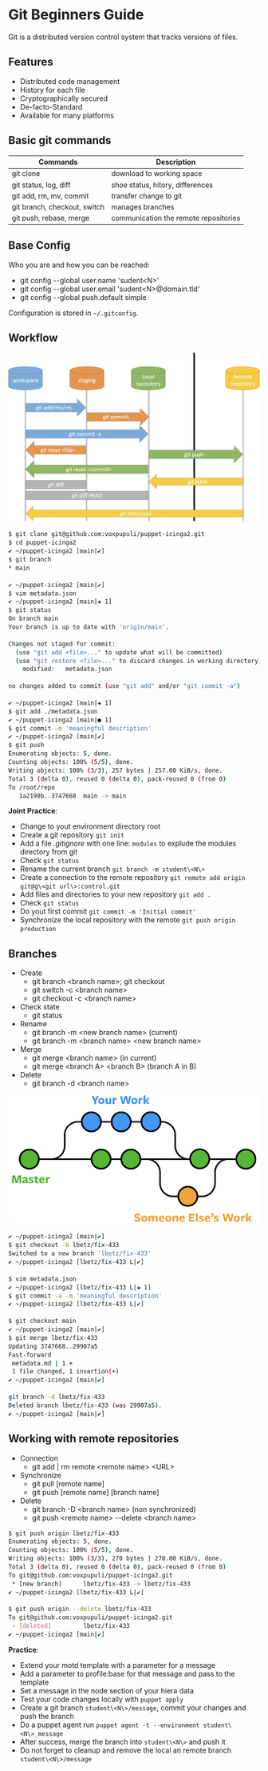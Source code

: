 # Git Beginners Guide

Git is a distributed version control system that tracks versions of files.

## Features

* Distributed code management
* History for each file
* Cryptographically secured
* De-facto-Standard
* Available for many platforms

## Basic git commands

| Commands                     | Description                           |
|------------------------------|---------------------------------------|
| git clone                    | download to working space             |
| git status, log, diff        | shoe status, hitory, differences      |
| git add, rm, mv, commit      | transfer change to git                |
| git branch, checkout, switch | manages branches                      |
| git push, rebase, merge      | communication the remote repositories |

## Base Config

Who you are and how you can be reached:

* git config --global user.name 'sudent\<N\>'
* git config --global user.email 'sudent\<N\>@domain.tld'
* git config --global push.default simple

Configuration is stored in `~/.gitconfig`.

## Workflow

![Git workflow and working with snapshots](images/git_snapshots.png)

```bash
$ git clone git@github.com:voxpupuli/puppet-icinga2.git
$ cd puppet-icinga2
✔ ~/puppet-icinga2 [main|✔]
$ git branch
* main

✔ ~/puppet-icinga2 [main|✔]
$ vim metadata.json
✔ ~/puppet-icinga2 [main|✚ 1]
$ git status
On branch main
Your branch is up to date with 'origin/main'.

Changes not staged for commit:
  (use "git add <file>..." to update what will be committed)
  (use "git restore <file>..." to discard changes in working directory)
	modified:   metadata.json

no changes added to commit (use "git add" and/or "git commit -a")

✔ ~/puppet-icinga2 [main|✚ 1]
$ git add ./metadata.json
✔ ~/puppet-icinga2 [main|● 1]
$ git commit -m 'meaningful description'
✔ ~/puppet-icinga2 [main|✔] 
$ git push
Enumerating objects: 5, done.
Counting objects: 100% (5/5), done.
Writing objects: 100% (3/3), 257 bytes | 257.00 KiB/s, done.
Total 3 (delta 0), reused 0 (delta 0), pack-reused 0 (from 0)
To /root/repo
   1a2190b..3747668  main -> main
```

**Joint Practice**:
* Change to yout environment directory root
* Create a git repository `git init`
* Add a file *.gitignore* with one line: `modules` to explude the modules directory from git
* Check `git status`
* Rename the current branch `git branch -m student\<N\>`
* Create a connection to the remote repository `git remote add origin git@g\<git url\>:control.git`
* Add files and directories to your new repository `git add .`
* Check `git status`
* Do yout first commit `git commit -m 'Initial commit'`
* Synchronize the local repository with the remote `git push origin production`


## Branches

* Create
  * git branch \<branch name>; git checkout <branch name>
  * git switch -c \<branch name>
  * git checkout -c \<branch name>
* Check state
  * git status
* Rename
  * git branch -m \<new branch name> (current)
  * git branch -m \<branch name> \<new branch name>
* Merge
  * git merge \<branch name> (in current)
  * git merge \<branch A> \<branch B> (branch A in B)
* Delete
  * git branch -d \<branch name> 

![Working with branches](images/git_branches.png)

```bash
✔ ~/puppet-icinga2 [main|✔]
$ git checkout -b lbetz/fix-433
Switched to a new branch 'lbetz/fix-433'
✔ ~/puppet-icinga2 [lbetz/fix-433 L|✔]

$ vim metadata.json
✔ ~/puppet-icinga2 [lbetz/fix-433 L|✚ 1]
$ git commit -a -m 'meaningful description'
✔ ~/puppet-icinga2 [lbetz/fix-433 L|✔]

$ git checkout main
✔ ~/puppet-icinga2 [main|✔]
$ git merge lbetz/fix-433
Updating 3747668..29907a5
Fast-forward
 metadata.md | 1 +
 1 file changed, 1 insertion(+)
✔ ~/puppet-icinga2 [main|✔]

git branch -d lbetz/fix-433
Deleted branch lbetz/fix-433 (was 29907a5).
✔ ~/puppet-icinga2 [main|✔]

```

## Working with remote repositories

* Connection
  * git add \| rm remote \<remote name> \<URL>
* Synchronize
  * git pull \[remote name]
  * git push \[remote name] \[branch name]
* Delete
  * git branch -D \<branch name> (non synchronized)
  * git push \<remote name> --delete \<branch name>
  
```bash
$ git push origin lbetz/fix-433
Enumerating objects: 5, done.
Counting objects: 100% (5/5), done.
Writing objects: 100% (3/3), 270 bytes | 270.00 KiB/s, done.
Total 3 (delta 0), reused 0 (delta 0), pack-reused 0 (from 0)
To git@github.com:voxpupuli/puppet-icinga2.git
 * [new branch]      lbetz/fix-433 -> lbetz/fix-433
✔ ~/puppet-icinga2 [lbetz/fix-433 L|✔]

$ git push origin --delete lbetz/fix-433
To git@github.com:voxpupuli/puppet-icinga2.git
 - [deleted]         lbetz/fix-433
✔ ~/puppet-icinga2 [main|✔]
```

**Practice**:
* Extend your motd template with a parameter for a message
* Add a parameter to profile:base for that message and pass to the template
* Set a message in the node section of your hiera data
* Test your code changes locally with `puppet apply`
* Create a git branch `student\<N\>/message`, commit your changes and push the branch
* Do a puppet agent run `puppet agent -t --environment student\<N\>_message`
* After success, merge the branch into `student\<N\>` and push it
* Do not forget to cleanup and remove the local an remote branch `student\<N\>/message`

